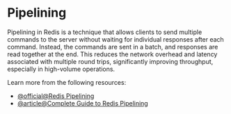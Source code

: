 # Pipelining

Pipelining in Redis is a technique that allows clients to send multiple commands to the server without waiting for individual responses after each command. Instead, the commands are sent in a batch, and responses are read together at the end. This reduces the network overhead and latency associated with multiple round trips, significantly improving throughput, especially in high-volume operations.

Learn more from the following resources:

- [@official@Redis Pipelining](https://redis.io/docs/latest/develop/use/pipelining/)
- [@article@Complete Guide to Redis Pipelining](https://www.geeksforgeeks.org/complete-guide-to-redis-pipelining/)